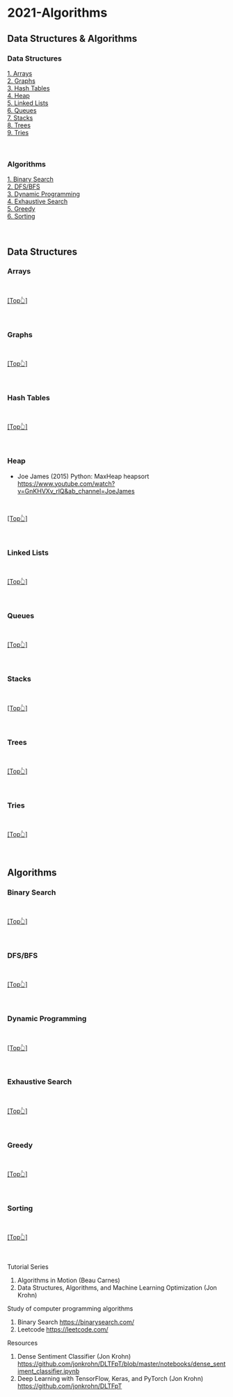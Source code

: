 # <span id="top">2021-Algorithms</span>


## Data Structures & Algorithms

### Data Structures

[1. Arrays](#arrays)  
[2. Graphs](#graphs)  
[3. Hash Tables](#hashtables)  
[4. Heap](#heap)  
[5. Linked Lists](#linkedlists)  
[6. Queues](#queues)  
[7. Stacks](#stacks)  
[8. Trees](#trees)  
[9. Tries](#tries)  

<br>


### Algorithms  

[1. Binary Search](#binarysearch)  
[2. DFS/BFS](#dfs/bfs)  
[3. Dynamic Programming](#dynamicprogramming)  
[4. Exhaustive Search](#exhaustivesearch)  
[5. Greedy](#greedy)  
[6. Sorting](#sorting)  

<br>


## Data Structures  

### <span id="arrays">Arrays</span>

<br>

[[Top👆]](#top)

<br>

### <span id="graphs">Graphs</span>

<br>

[[Top👆]](#top)

<br>

### <span id="hashtables">Hash Tables</span>

<br>

[[Top👆]](#top)

<br>

### <span id="heap">Heap</span>

  - Joe James (2015) Python: MaxHeap heapsort https://www.youtube.com/watch?v=GnKHVXv_rlQ&ab_channel=JoeJames

<br>

[[Top👆]](#top)

<br>

### <span id="linkedlists">Linked Lists</span>

<br>

[[Top👆]](#top)

<br>

### <span id="queues">Queues</span>

<br>

[[Top👆]](#top)

<br>

### <span id="stacks">Stacks</span>

<br>

[[Top👆]](#top)

<br>

### <span id="trees">Trees</span>

<br>

[[Top👆]](#top)

<br>

### <span id="tries">Tries</span>

<br>

[[Top👆]](#top)

<br>



## Algorithms  

### <span id="binarysearch">Binary Search</span>

<br>

[[Top👆]](#top)

<br>

### <span id="dfs/bfs">DFS/BFS</span>

<br>

[[Top👆]](#top)

<br>

### <span id="dynamicprogramming">Dynamic Programming</span>

<br>

[[Top👆]](#top)

<br>

### <span id="exhaustivesearch">Exhaustive Search</span>

<br>

[[Top👆]](#top)

<br>

### <span id="greedy">Greedy</span>

<br>

[[Top👆]](#top)

<br>

### <span id="sorting">Sorting</span>

<br>

[[Top👆]](#top)

<br>




Tutorial Series
1. Algorithms in Motion (Beau Carnes)
2. Data Structures, Algorithms, and Machine Learning Optimization (Jon Krohn)


Study of computer programming algorithms

1) Binary Search https://binarysearch.com/
2) Leetcode https://leetcode.com/


Resources 

1)  Dense Sentiment Classifier (Jon Krohn) https://github.com/jonkrohn/DLTFpT/blob/master/notebooks/dense_sentiment_classifier.ipynb
2) Deep Learning with TensorFlow, Keras, and PyTorch (Jon Krohn) https://github.com/jonkrohn/DLTFpT
